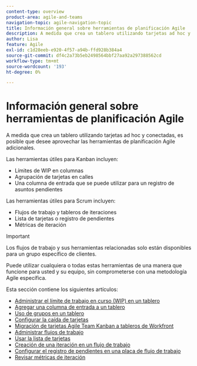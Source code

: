 ```yaml
---
content-type: overview
product-area: agile-and-teams
navigation-topic: agile-navigation-topic
title: Información general sobre herramientas de planificación Agile
description: A medida que crea un tablero utilizando tarjetas ad hoc y conectadas, es posible que desee aprovechar las herramientas de planificación Agile adicionales en los tableros.
author: Lisa
feature: Agile
exl-id: c1d28eeb-e920-4f57-a94b-ffd928b384a4
source-git-commit: df4c2a73b5eb2498564bbf27aa92a297388562cd
workflow-type: tm+mt
source-wordcount: '193'
ht-degree: 0%

---
```


# Información general sobre herramientas de planificación Agile

A medida que crea un tablero utilizando tarjetas ad hoc y conectadas, es posible que desee aprovechar las herramientas de planificación Agile adicionales.

Las herramientas útiles para Kanban incluyen:

* Límites de WIP en columnas
* Agrupación de tarjetas en calles
* Una columna de entrada que se puede utilizar para un registro de asuntos pendientes

Las herramientas útiles para Scrum incluyen:

* Flujos de trabajo y tableros de iteraciones
* Lista de tarjetas o registro de pendientes
* Métricas de iteración

>[!IMPORTANT]
>
>Los flujos de trabajo y sus herramientas relacionadas solo están disponibles para un grupo específico de clientes.

Puede utilizar cualquiera o todas estas herramientas de una manera que funcione para usted y su equipo, sin comprometerse con una metodología Agile específica.

Esta sección contiene los siguientes artículos:

* [Administrar el límite de trabajo en curso (WIP) en un tablero](/help/quicksilver/agile/use-boards-agile-planning-tools/manage-wip-limit-on-board.md)
* [Agregar una columna de entrada a un tablero](/help/quicksilver/agile/use-boards-agile-planning-tools/add-intake-column-to-board.md)
* [Uso de grupos en un tablero](/help/quicksilver/agile/use-boards-agile-planning-tools/group-cards-on-board.md)
* [Configurar la caída de tarjetas](/help/quicksilver/agile/use-boards-agile-planning-tools/configure-card-falloff.md)
* [Migración de tarjetas Agile Team Kanban a tableros de Workfront](/help/quicksilver/agile/use-boards-agile-planning-tools/migrate-kanban-cards-to-boards.md)
* [Administrar flujos de trabajo](/help/quicksilver/agile/use-boards-agile-planning-tools/manage-collections.md)
* [Usar la lista de tarjetas](/help/quicksilver/agile/use-boards-agile-planning-tools/use-card-list.md)
* [Creación de una iteración en un flujo de trabajo](/help/quicksilver/agile/use-boards-agile-planning-tools/create-an-iteration-in-workstream.md)
* [Configurar el registro de pendientes en una placa de flujo de trabajo](/help/quicksilver/agile/use-boards-agile-planning-tools/configure-backlog-workstream-board.md)
* [Revisar métricas de iteración](/help/quicksilver/agile/use-boards-agile-planning-tools/review-iteration-metrics.md)
